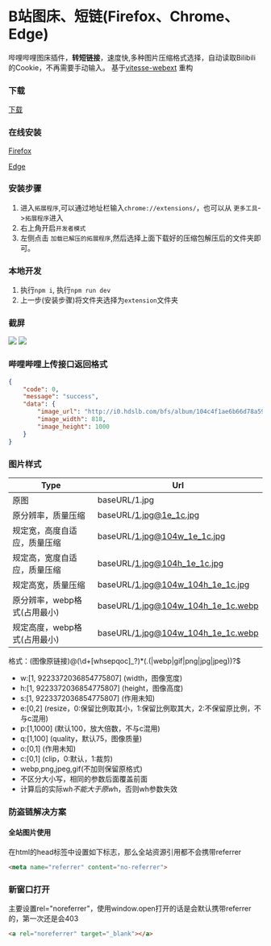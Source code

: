 # B站图床、短链(Firefox、Chrome、Edge)
哔哩哔哩图床插件，**转短链接**，速度快,多种图片压缩格式选择，自动读取Bilibili的Cookie，不再需要手动输入。
基于[vitesse-webext](https://github.com/xlzy520/vitesse-webext) 重构

### 下载
[下载](https://github.com/xlzy520/bilibili-img-uploader/releases/latest)

### 在线安装
[Firefox](https://addons.mozilla.org/addon/%E5%93%94%E5%93%A9%E5%93%94%E5%93%A9%E5%9B%BE%E5%BA%8A/)

[Edge](https://microsoftedge.microsoft.com/addons/detail/b%E7%AB%99%E5%9B%BE%E5%BA%8A/hfjlcmnnkgeppnaigbphhiibhnbnmbip)

### 安装步骤
1. 进入`拓展程序`,可以通过地址栏输入`chrome://extensions/`，也可以从 `更多工具`->`拓展程序`进入
2. 右上角开启`开发者模式`
3. 左侧点击 `加载已解压的拓展程序`,然后选择上面下载好的压缩包解压后的文件夹即可。

### 本地开发
1. 执行`npm i`, 执行`npm run dev`
2. 上一步(安装步骤)将文件夹选择为`extension`文件夹

### 截屏
![](https://i0.hdslb.com/bfs/album/c081e84238f29bbede300dff5d79112ef79d5985.png)
![](https://i0.hdslb.com/bfs/album/a841a115dff5f4141c2d44650ea44c2ac259ab64.png)

### 哔哩哔哩上传接口返回格式
```json
{
    "code": 0,
    "message": "success",
    "data": {
        "image_url": "http://i0.hdslb.com/bfs/album/104c4f1ae6b66d78a5952a191281ec7883dc5c5c.jpg",
        "image_width": 818,
        "image_height": 1000
    }
}
```

### 图片样式
| Type  | Url     | 
| ------| --------|
| 原图  | baseURL/1.jpg  |
| 原分辨率，质量压缩  | baseURL/1.jpg@1e_1c.jpg  |
| 规定宽，高度自适应，质量压缩  | baseURL/1.jpg@104w_1e_1c.jpg   |
| 规定高，宽度自适应，质量压缩  | baseURL/1.jpg@104h_1e_1c.jpg   |
| 规定高宽，质量压缩  | baseURL/1.jpg@104w_104h_1e_1c.jpg   |
| 原分辨率，webp格式(占用最小)   | baseURL/1.jpg@104w_104h_1e_1c.webp |
| 规定高度，webp格式(占用最小)   | baseURL/1.jpg@104w_104h_1e_1c.webp |

格式：(图像原链接)@(\d+[whsepqoc]_?)*(\.(|webp|gif|png|jpg|jpeg))?$
- w:[1, 9223372036854775807] (width，图像宽度)
- h:[1, 9223372036854775807] (height，图像高度)
- s:[1, 9223372036854775807] (作用未知)
- e:[0,2] (resize，0:保留比例取其小，1:保留比例取其大，2:不保留原比例，不与c混用)
- p:[1,1000] (默认100，放大倍数，不与c混用)
- q:[1,100] (quality，默认75，图像质量)
- o:[0,1] (作用未知)
- c:[0,1] (clip，0:默认，1:裁剪)
- webp,png,jpeg,gif(不加则保留原格式)
- 不区分大小写，相同的参数后面覆盖前面
- 计算后的实际w*h不能大于原w*h，否则wh参数失效


### 防盗链解决方案
#### 全站图片使用
在html的head标签中设置如下标志，那么全站资源引用都不会携带referrer

```html
<meta name="referrer" content="no-referrer">
```
### 新窗口打开
主要设置rel="noreferrer"，使用window.open打开的话是会默认携带referrer的，第一次还是会403

```html
<a rel="noreferrer" target="_blank"></a>
```

